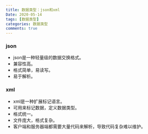 ```yaml
---
title: 数据类型：json和xml
Date: 2020-05-14
tags: [数据类型]
categories: 数据类型
comments: true
---
```


### json
- json是一种轻量级的数据交换格式。
- 兼容性高。
- 格式简单，易读写。
- 易于解析。

### xml
- xml是一种扩展标记语言。
- 可用来标记数据，定义数据类型。
- 格式统一。
- 文件庞大，格式复杂。
- 客户端和服务器端都需要大量代码来解析，导致代码复杂难以维护。